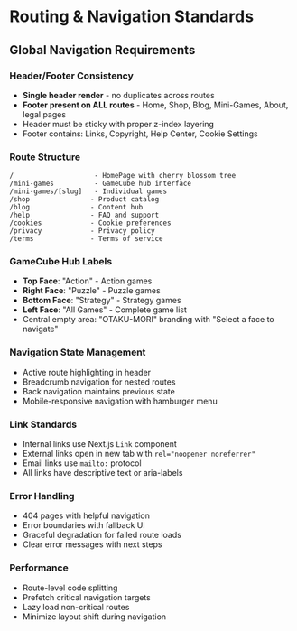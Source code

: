 # Routing & Navigation Standards

## Global Navigation Requirements

### Header/Footer Consistency

- **Single header render** - no duplicates across routes
- **Footer present on ALL routes** - Home, Shop, Blog, Mini-Games, About, legal pages
- Header must be sticky with proper z-index layering
- Footer contains: Links, Copyright, Help Center, Cookie Settings

### Route Structure

```
/                    - HomePage with cherry blossom tree
/mini-games          - GameCube hub interface
/mini-games/[slug]   - Individual games
/shop               - Product catalog
/blog               - Content hub
/help               - FAQ and support
/cookies            - Cookie preferences
/privacy            - Privacy policy
/terms              - Terms of service
```

### GameCube Hub Labels

- **Top Face**: "Action" - Action games
- **Right Face**: "Puzzle" - Puzzle games
- **Bottom Face**: "Strategy" - Strategy games
- **Left Face**: "All Games" - Complete game list
- Central empty area: "OTAKU-MORI" branding with "Select a face to navigate"

### Navigation State Management

- Active route highlighting in header
- Breadcrumb navigation for nested routes
- Back navigation maintains previous state
- Mobile-responsive navigation with hamburger menu

### Link Standards

- Internal links use Next.js `Link` component
- External links open in new tab with `rel="noopener noreferrer"`
- Email links use `mailto:` protocol
- All links have descriptive text or aria-labels

### Error Handling

- 404 pages with helpful navigation
- Error boundaries with fallback UI
- Graceful degradation for failed route loads
- Clear error messages with next steps

### Performance

- Route-level code splitting
- Prefetch critical navigation targets
- Lazy load non-critical routes
- Minimize layout shift during navigation
